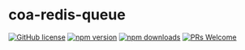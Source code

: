 # coa-redis-queue

[![GitHub license](https://img.shields.io/badge/license-MIT-green.svg?style=flat-square)](LICENSE)
[![npm version](https://img.shields.io/npm/v/coa-redis-queue.svg?style=flat-square)](https://www.npmjs.org/package/coa-redis-queue)
[![npm downloads](https://img.shields.io/npm/dm/coa-redis-queue.svg?style=flat-square)](http://npm-stat.com/charts.html?package=coa-redis-queue)
[![PRs Welcome](https://img.shields.io/badge/PRs-welcome-brightgreen.svg?style=flat-square)](https://github.com/coajs/coa-redis-queue/pulls)
